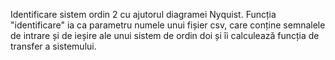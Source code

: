 Identificare sistem ordin 2 cu ajutorul diagramei Nyquist. Funcția "identificare" ia ca parametru numele unui fișier csv, care conține semnalele de intrare și de ieșire ale unui sistem de ordin doi și îi calculează funcția de transfer a sistemului.
